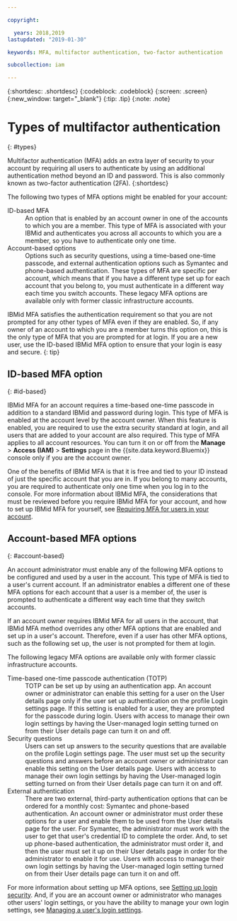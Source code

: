 ```yaml
---

copyright:

  years: 2018,2019
lastupdated: "2019-01-30"

keywords: MFA, multifactor authentication, two-factor authentication

subcollection: iam

---
```


{:shortdesc: .shortdesc}
{:codeblock: .codeblock}
{:screen: .screen}
{:new_window: target="_blank"}
{:tip: .tip}
{:note: .note}

# Types of multifactor authentication
{: #types}

Multifactor authentication (MFA) adds an extra layer of security to your account by requiring all users to authenticate by using an additional authentication method beyond an ID and password. This is also commonly known as two-factor authentication (2FA).
{:shortdesc}

The following two types of MFA options might be enabled for your account:

<dl>
<dt>ID-based MFA</dt>
<dd>An option that is enabled by an account owner in one of the accounts to which you are a member. This type of MFA is associated with your IBMid and authenticates you across all accounts to which you are a member, so you have to authenticate only one time.</dd>
<dt>Account-based options</dt>
<dd>Options such as security questions, using a time-based one-time passcode, and external authentication options such as Symantec and phone-based authentication. These types of MFA are specific per account, which means that if you have a different type set up for each account that you belong to, you must authenticate in a different way each time you switch accounts. These legacy MFA options are available only with former classic infrastructure accounts.</dd>
</dl>

IBMid MFA satisfies the authentication requirement so that you are not prompted for any other types of MFA even if they are enabled. So, if any owner of an account to which you are a member turns this option on, this is the only type of MFA that you are prompted for at login. If you are a new user, use the ID-based IBMid MFA option to ensure that your login is easy and secure.
{: tip}

## ID-based MFA option
{: #id-based}

IBMid MFA for an account requires a time-based one-time passcode in addition to a standard IBMid and password during login. This type of MFA is enabled at the account level by the account owner. When this feature is enabled, you are required to use the extra security standard at login, and all users that are added to your account are also required. This type of MFA applies to all account resources. You can turn it on or off from the **Manage** > **Access (IAM)** > **Settings** page in the {{site.data.keyword.Bluemix}} console only if you are the account owner.

One of the benefits of IBMid MFA is that it is free and tied to your ID instead of just the specific account that you are in. If you belong to many accounts, you are required to authenticate only one time when you log in to the console. For more information about IBMid MFA, the considerations that must be reviewed before you require IBMid MFA for your account, and how to set up IBMid MFA for yourself, see [Requiring MFA for users in your account](/docs/iam?topic=iam-enablemfa#enablemfa).

## Account-based MFA options
{: #account-based}

An account administrator must enable any of the following MFA options to be configured and used by a user in the account. This type of MFA is tied to a user's current account. If an administrator enables a different one of these MFA options for each account that a user is a member of, the user is prompted to authenticate a different way each time that they switch accounts.

If an account owner requires IBMid MFA for all users in the account, that IBMid MFA method overrides any other MFA options that are enabled and set up in a user's account. Therefore, even if a user has other MFA options, such as the following set up, the user is not prompted for them at login.

The following legacy MFA options are available only with former classic infrastructure accounts.

<dl>
<dt>Time-based one-time passcode authentication (TOTP)</dt>
<dd>TOTP can be set up by using an authentication app. An account owner or administrator can enable this setting for a user on the User details page only if the user set up authentication on the profile Login settings page. If this setting is enabled for a user, they are prompted for the passcode during login. Users with access to manage their own login settings by having the User-managed login setting turned on from their User details page can turn it on and off.</dd>
<dt>Security questions</dt>
<dd>Users can set up answers to the security questions that are available on the profile Login settings page. The user must set up the security questions and answers before an account owner or administrator can enable this setting on the User details page. Users with access to manage their own login settings by having the User-managed login setting turned on from their User details page can turn it on and off. </dd>
<dt>External authentication</dt>
<dd>There are two external, third-party authentication options that can be ordered for a monthly cost: Symantec and phone-based authentication. An account owner or administrator must order these options for a user and enable them to be used from the User details page for the user. For Symantec, the administrator must work with the user to get that user's credential ID to complete the order. And, to set up phone-based authentication, the administrator must order it, and then the user must set it up on their User details page in order for the administrator to enable it for use. Users with access to manage their own login settings by having the User-managed login setting turned on from their User details page can turn it on and off.</dd>
</dl>

For more information about setting up MFA options, see [Setting up login security](/docs/account?topic=account-login-settings#login-settings). And, if you are an account owner or administrator who manages other users' login settings, or you have the ability to manage your own login settings, see [Managing a user's login settings](/docs/iam?topic=iam-loginsettings#loginsettings).
